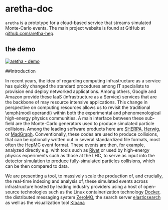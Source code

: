 # aretha-doc

`aretha` is a prototype for a cloud-based service that streams simulated Monte-Carlo events. The main project website is found at GitHub at [github.com/aretha-hep](https://github.com/aretha-hep).

## the demo

[![aretha - demo](http://i.giphy.com/74FJ97GxqeHCg.gif)](http://www.youtube.com/watch?v=S5SkTXhdCng)


##introduction

In recent years, the idea of regarding computing infrastructure as a service has quickly changed the standard procedures among IT specialists to provision end deploy networked applications. Among others, Google and Amazon provide these IaaS (infrastructure as a Service) services that are the backbone of may resource intensive applications. This change in perspective on computing resources allows us to revisit the traditional \emph{modi operandi} within both the experimental and phenomenological high-energy physics communities. A main interface between these sub-field are the Monte-Carlo generators used to produce simulated particle collisions. Among the leading software products here are [SHERPA](https://sherpa.hepforge.org/trac/wiki/SherpaDownloads/Sherpa-2.2.0), [Herwig](https://herwig.hepforge.org), or [MadGraph](http://madgraph.hep.uiuc.edu/). Conventionally, these codes are used to produce collisions, that can be optionally written out in several standardized file formats, most often the [HepMC](http://lcgapp.cern.ch/project/simu/HepMC/) event format. These events are then, for example,  analyzed directly e.g. with tools such as [Rivet](http://rivet.hepforge.org) or used by high-energy physics experiments such as those at the LHC, to serve as input into the detector simulation to produce fully-simulated particles collisions, which can be then compared to data.

We are presenting a tool, to massively  scale the production of, and crucially, the real-time indexing and analysis of, these simulated events across infrastructure hosted by leading industry providers using a host of open-source technologies such as the Linux containerization technology [Docker](https://www.docker.com/), the distributed messaging system [ZeroMQ](http://zeromq.org/), the search server [elasticsearch](https://www.elastic.co/) as well as the visualization tool [Kibana](https://www.elastic.co/products/kibana)


